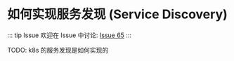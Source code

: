 # 如何实现服务发现 (Service Discovery)



::: tip Issue 
 欢迎在 Issue 中讨论: [Issue 65](https://github.com/shfshanyue/Daily-Question/issues/65) 
:::

TODO: k8s 的服务发现是如何实现的